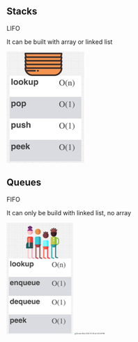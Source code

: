 ## Stacks

LIFO

It can be built with array or linked list

<img src="Stacks and Queues.assets/Screen Shot 2022-01-30 at 3.20.58 PM.png" alt="Screen Shot 2022-01-30 at 3.20.58 PM" style="zoom:25%;" />

## Queues

FIFO

It can only be build with linked list, no array

<img src="Stacks and Queues.assets/Screen Shot 2022-01-30 at 3.23.23 PM.png" alt="Screen Shot 2022-01-30 at 3.23.23 PM" style="zoom:25%;" />

<img src="Stacks and Queues.assets/Screen Shot 2022-01-30 at 5.03.59 PM.png" alt="Screen Shot 2022-01-30 at 5.03.59 PM" style="zoom:25%;" />